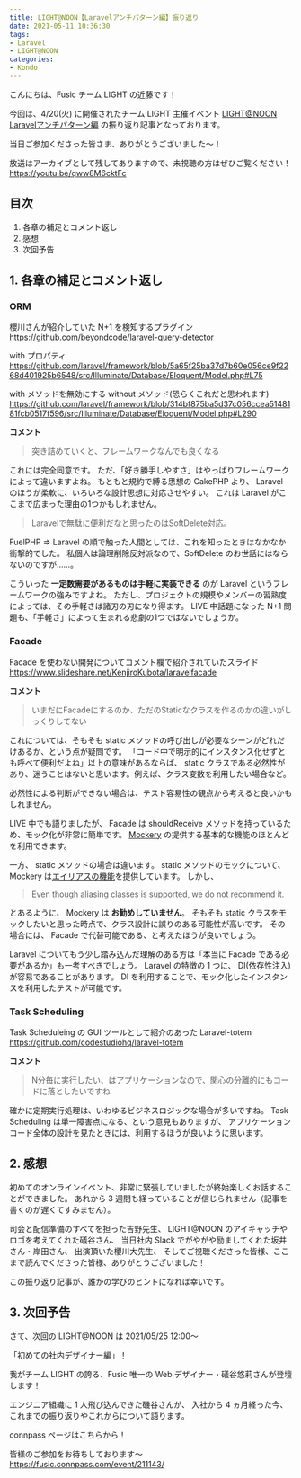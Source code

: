 ```yaml
---
title: LIGHT@NOON【Laravelアンチパターン編】振り返り
date: 2021-05-11 10:36:30
tags:
- Laravel
- LIGHT@NOON
categories:
- Kondo
---
```


こんにちは、Fusic チーム LIGHT の近藤です！

今回は、4/20(火) に開催されたチーム LIGHT 主催イベント [LIGHT@NOON Laravelアンチパターン編](https://fusic.connpass.com/event/209434/) の振り返り記事となっております。


当日ご参加くださった皆さま、ありがとうございました〜！

放送はアーカイブとして残してありますので、未視聴の方はぜひご覧ください！
https://youtu.be/qww8M6cktFc


## 目次
1. 各章の補足とコメント返し
2. 感想
3. 次回予告

<!-- more -->

## 1. 各章の補足とコメント返し

### ORM

櫻川さんが紹介していた N+1 を検知するプラグイン
https://github.com/beyondcode/laravel-query-detector

with プロパティ
https://github.com/laravel/framework/blob/5a65f25ba37d7b60e056ce9f2268d401925b6548/src/Illuminate/Database/Eloquent/Model.php#L75

with メソッドを無効にする without メソッド(恐らくこれだと思われます)
https://github.com/laravel/framework/blob/314bf875ba5d37c056ccea5148181fcb0517f596/src/Illuminate/Database/Eloquent/Model.php#L290

**コメント**

> 突き詰めていくと、フレームワークなんでも良くなる

これには完全同意です。
ただ、「好き勝手しやすさ」はやっぱりフレームワークによって違いますよね。
もともと規約で縛る思想の CakePHP より、 Laravel のほうが柔軟に、いろいろな設計思想に対応させやすい。
これは Laravel がここまで広まった理由の1つかもしれません。


> Laravelで無駄に便利だなと思ったのはSoftDelete対応。

FuelPHP => Laravel の順で触った人間としては、これを知ったときはなかなか衝撃的でした。
私個人は論理削除反対派なので、SoftDelete のお世話にはならないのですが……。

こういった **一定数需要があるものは手軽に実装できる** のが Laravel というフレームワークの強みですよね。
ただし、プロジェクトの規模やメンバーの習熟度によっては、その手軽さは諸刃の刃になり得ます。
LIVE 中話題になった N+1 問題も、「手軽さ」によって生まれる悲劇の1つではないでしょうか。


### Facade

Facade を使わない開発についてコメント欄で紹介されていたスライド
https://www.slideshare.net/KenjiroKubota/laravelfacade

**コメント**

> いまだにFacadeにするのか、ただのStaticなクラスを作るのかの違いがしっくりしてない

これについては、そもそも static メソッドの呼び出しが必要なシーンがどれだけあるか、という点が疑問です。
「コード中で明示的にインスタンス化せずとも呼べて便利だよね」以上の意味があるならば、
static クラスである必然性があり、迷うことはないと思います。例えば、クラス変数を利用したい場合など。

必然性による判断ができない場合は、テスト容易性の観点から考えると良いかもしれません。

LIVE 中でも語りましたが、 Facade は shouldReceive メソッドを持っているため、モック化が非常に簡単です。
[Mockery](https://github.com/mockery/mockery) の提供する基本的な機能のほとんどを利用できます。

一方、 static メソッドの場合は違います。
static メソッドのモックについて、Mockery は[エイリアスの機能](http://docs.mockery.io/en/latest/reference/creating_test_doubles.html#creating-test-doubles-aliasing)を提供しています。
しかし、

> Even though aliasing classes is supported, we do not recommend it.

とあるように、 Mockery は **お勧めしていません**。
そもそも static クラスをモックしたいと思った時点で、クラス設計に誤りのある可能性が高いです。
その場合には、 Facade で代替可能である、と考えたほうが良いでしょう。

Laravel についてもう少し踏み込んだ理解のある方は「本当に Facade である必要があるか」も一考すべきでしょう。
Laravel の特徴の 1 つに、 DI(依存性注入) が容易であることがあります。
DI を利用することで、モック化したインスタンスを利用したテストが可能です。


### Task Scheduling

Task Scheduleing の GUI ツールとして紹介のあった Laravel-totem
https://github.com/codestudiohq/laravel-totem


**コメント**

> N分毎に実行したい、はアプリケーションなので、関心の分離的にもコードに落としたいですね

確かに定期実行処理は、いわゆるビジネスロジックな場合が多いですね。
Task Scheduling は単一障害点になる、という意見もありますが、
アプリケーションコード全体の設計を見たときには、利用するほうが良いように思います。


## 2. 感想

初めてのオンラインイベント、非常に緊張していましたが終始楽しくお話することができました。
あれから 3 週間も経っていることが信じられません（記事を書くのが遅くてすみません）。

司会と配信準備のすべてを担った吉野先生、
LIGHT@NOON のアイキャッチやロゴを考えてくれた礒谷さん、
当日社内 Slack でがやがや励ましてくれた坂井さん・岸田さん、
出演頂いた櫻川大先生、
そしてご視聴くださった皆様、ここまで読んでくださった皆様、ありがとうございました！

この振り返り記事が、誰かの学びのヒントになれば幸いです。


## 3. 次回予告

さて、次回の LIGHT@NOON は 2021/05/25 12:00〜

「初めての社内デザイナー編」！

我がチーム LIGHT の誇る、Fusic 唯一の Web デザイナー・礒谷悠莉さんが登壇します！

エンジニア組織に 1 人飛び込んできた磯谷さんが、
入社から 4 ヵ月経った今、これまでの振り返りやこれからについて語ります。

connpass ページはこちらから！

皆様のご参加をお待ちしております〜
https://fusic.connpass.com/event/211143/


